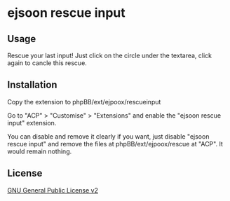 # ejsoon rescue input

## Usage

Rescue your last input! Just click on the circle under the textarea, click again to cancle this rescue.

## Installation

Copy the extension to phpBB/ext/ejpoox/rescueinput

Go to "ACP" > "Customise" > "Extensions" and enable the "ejsoon rescue input" extension.

You can disable and remove it clearly if you want, just disable "ejsoon rescue input" and remove the files at phpBB/ext/ejpoox/rescue at "ACP". It would remain nothing.

## License

[GNU General Public License v2](license.txt)
